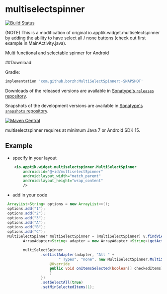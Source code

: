 multiselectspinner
==================

[![Build Status](https://travis-ci.org/apptik/multiselectspinner.svg?branch=master)](https://travis-ci.org/apptik/multiselectspinner)

(NOTE) This is a modification of original io.apptik.widget.multiselectspinner by adding the ability to have select all / none buttons (check out first example in MainActivity.java).

Multi functional and selectable spinner for Android

##Download

Gradle:
```groovy
implementation 'com.github.borzh:MultiSelectSpinner:-SNAPSHOT'
```

Downloads of the released versions are available in [Sonatype's `releases` repository][release].

Snapshots of the development versions are available in [Sonatype's `snapshots` repository][snap].

[![Maven Central](https://img.shields.io/maven-central/v/io.apptik.widget/multiselectspinner.svg?style=flat)](https://maven-badges.herokuapp.com/maven-central/io.apptik.widget/multiselectspinner)

multiselectspinner requires at minimum Java 7 or Android SDK 15.

Example
---

* specify in your layout
```xml
    <io.apptik.widget.multiselectspinner.MultiSelectSpinner
        android:id="@+id/multiselectSpinner"
        android:layout_width="match_parent"
        android:layout_height="wrap_content"
        /> 
```
* add in your code
```java
 ArrayList<String> options = new ArrayList<>();
 options.add("1");
 options.add("2");
 options.add("3");
 options.add("A");
 options.add("B");
 options.add("C");
 MultiSelectSpinner multiSelectSpinner = (MultiSelectSpinner) v.findViewById(R.id.multiselectSpinner);
        ArrayAdapter<String> adapter = new ArrayAdapter <String>(getActivity(), android.R.layout.simple_list_item_multiple_choice, options);

        multiSelectSpinner
                .setListAdapter(adapter, "All " +
                        " Types", "none", new MultiSelectSpinner.MultiSpinnerListener() {
                    @Override
                    public void onItemsSelected(boolean[] checkedItems) {
                    }
                })
                .setSelectAll(true)
                .setMinSelectedItems(1);
```


[mvn]: http://search.maven.org/#search|ga|1|io.apptik.widget.multiselectspinner
[release]: https://oss.sonatype.org/content/repositories/releases/io/apptik/widget/multiselectspinner/
[snap]: https://oss.sonatype.org/content/repositories/snapshots/io/apptik/widget/multiselectspinner/
